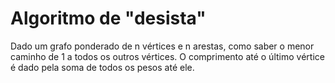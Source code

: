 # Algoritmo de "desista"

Dado um grafo ponderado de n vértices e n arestas, como saber o menor caminho de 1 a todos os outros vértices.
O comprimento até o último vértice é dado pela soma de todos os pesos até ele.

